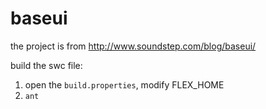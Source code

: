 baseui
======

the project is from http://www.soundstep.com/blog/baseui/

build the swc file:

1. open the `build.properties`, modify FLEX_HOME
2. `ant`
